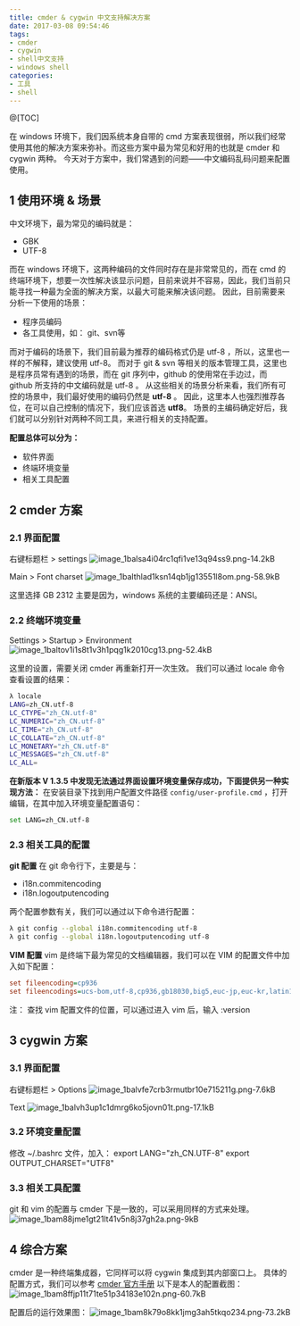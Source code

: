 ```yaml
---
title: cmder & cygwin 中文支持解决方案
date: 2017-03-08 09:54:46
tags:
- cmder
- cygwin
- shell中文支持
- windows shell
categories:
- 工具
- shell
---
```


@[TOC]

<!-- more -->

在 windows 环境下，我们因系统本身自带的 cmd 方案表现很弱，所以我们经常使用其他的解决方案来弥补。而这些方案中最为常见和好用的也就是 cmder 和 cygwin 两种。
今天对于方案中，我们常遇到的问题——中文编码乱码问题来配置使用。

## 1 使用环境 & 场景
中文环境下，最为常见的编码就是：

* GBK
* UTF-8

而在 windows 环境下，这两种编码的文件同时存在是非常常见的，而在 cmd 的终端环境下，想要一次性解决该显示问题，目前来说并不容易，因此，我们当前只能寻找一种最为全面的解决方案，以最大可能来解决该问题。
因此，目前需要来分析一下使用的场景：

* 程序员编码
* 各工具使用，如： git、svn等

而对于编码的场景下，我们目前最为推荐的编码格式仍是 utf-8 ，所以，这里也一样的不解释，建议使用 utf-8。
而对于 git & svn 等相关的版本管理工具，这里也是程序员常有遇到的场景，而在 git 序列中，github 的使用常在手边过，而 github 所支持的中文编码就是 utf-8 。
从这些相关的场景分析来看，我们所有可控的场景中，我们最好使用的编码仍然是 **utf-8** 。
因此，这里本人也强烈推荐各位，在可以自己控制的情况下，我们应该首选 **utf8**。
场景的主编码确定好后，我们就可以分别针对两种不同工具，来进行相关的支持配置。

**配置总体可以分为：**

* 软件界面
* 终端环境变量
* 相关工具配置

## 2 cmder 方案
### 2.1 界面配置
右键标题栏 > settings
![image_1balsa4i04rc1qfi1ve13q94ss9.png-14.2kB][1]

Main > Font charset
![image_1balthlad1ksn14qb1jg13551l8om.png-58.9kB][2]

这里选择 GB 2312 主要是因为，windows 系统的主要编码还是：ANSI。

### 2.2 终端环境变量
Settings > Startup > Environment
![image_1baltov1i1s8t1v3h1pqg1k2010cg13.png-52.4kB][3]

这里的设置，需要关闭 cmder 再重新打开一次生效。
我们可以通过 locale 命令查看设置的结果：
```bash
λ locale
LANG=zh_CN.utf-8
LC_CTYPE="zh_CN.utf-8"
LC_NUMERIC="zh_CN.utf-8"
LC_TIME="zh_CN.utf-8"
LC_COLLATE="zh_CN.utf-8"
LC_MONETARY="zh_CN.utf-8"
LC_MESSAGES="zh_CN.utf-8"
LC_ALL=
```

**在新版本 V 1.3.5 中发现无法通过界面设置环境变量保存成功，下面提供另一种实现方法：**
在安装目录下找到用户配置文件路径 `config/user-profile.cmd` ，打开编辑，在其中加入环境变量配置语句：
```bash
set LANG=zh_CN.utf-8
```

### 2.3 相关工具的配置
**git 配置**
在 git 命令行下，主要是与：

* i18n.commitencoding
* i18n.logoutputencoding

两个配置参数有关，我们可以通过以下命令进行配置：
```bash
λ git config --global i18n.commitencoding utf-8
λ git config --global i18n.logoutputencoding utf-8
```

**VIM 配置**
vim 是终端下最为常见的文档编辑器，我们可以在 VIM 的配置文件中加入如下配置：
```ini
set fileencoding=cp936
set fileencodings=ucs-bom,utf-8,cp936,gb18030,big5,euc-jp,euc-kr,latin1
```

注：
查找 vim 配置文件的位置，可以通过进入 vim 后，输入
:version


## 3 cygwin 方案
### 3.1 界面配置
右键标题栏 > Options
![image_1balvfe7crb3rmutbr10e715211g.png-7.6kB][4]

Text
![image_1balvh3up1c1dmrg6ko5jovn01t.png-17.1kB][5]

### 3.2 环境变量配置
修改 ~/.bashrc 文件，加入：
export LANG="zh_CN.UTF-8"
export OUTPUT_CHARSET="UTF8"

### 3.3 相关工具配置
git 和 vim 的配置与 cmder 下是一致的，可以采用同样的方式来处理。
![image_1bam88jme1gt21lt41v5n8j37gh2a.png-9kB][6]

## 4 综合方案
cmder 是一种终端集成器，它同样可以将 cygwin 集成到其内部窗口上。
具体的配置方式，我们可以参考 [cmder 官方手册](https://github.com/cmderdev/cmder/wiki/%5BWindows%5D-Integrating-Cygwin)
以下是本人的配置截图：
![image_1bam8ffjp11t71te51p34183e102n.png-60.7kB][7]

配置后的运行效果图：
![image_1bam8k79o8kk1jmg3ah5tkqo234.png-73.2kB][8]


[1]: http://static.zybuluo.com/lfire/tj8269jbtkqtfykvgy5zjq6e/image_1balsa4i04rc1qfi1ve13q94ss9.png
[2]: http://static.zybuluo.com/lfire/uajwkvwfokfmi91x60b6ntwh/image_1balthlad1ksn14qb1jg13551l8om.png
[3]: http://static.zybuluo.com/lfire/9dynqnoliilgilonji2mo8jc/image_1baltov1i1s8t1v3h1pqg1k2010cg13.png
[4]: http://static.zybuluo.com/lfire/s4b2vn4jwjnexkenrh523c4k/image_1balvfe7crb3rmutbr10e715211g.png
[5]: http://static.zybuluo.com/lfire/sg7wj11r10qijeg44gl54wme/image_1balvh3up1c1dmrg6ko5jovn01t.png
[6]: http://static.zybuluo.com/lfire/onwbhz11og0ocin9z3fe3irq/image_1bam88jme1gt21lt41v5n8j37gh2a.png
[7]: http://static.zybuluo.com/lfire/ns46ophzsvpq10ws01hqqhqv/image_1bam8ffjp11t71te51p34183e102n.png
[8]: http://static.zybuluo.com/lfire/8c4i86w8lyvj98vx7931pg11/image_1bam8k79o8kk1jmg3ah5tkqo234.png
